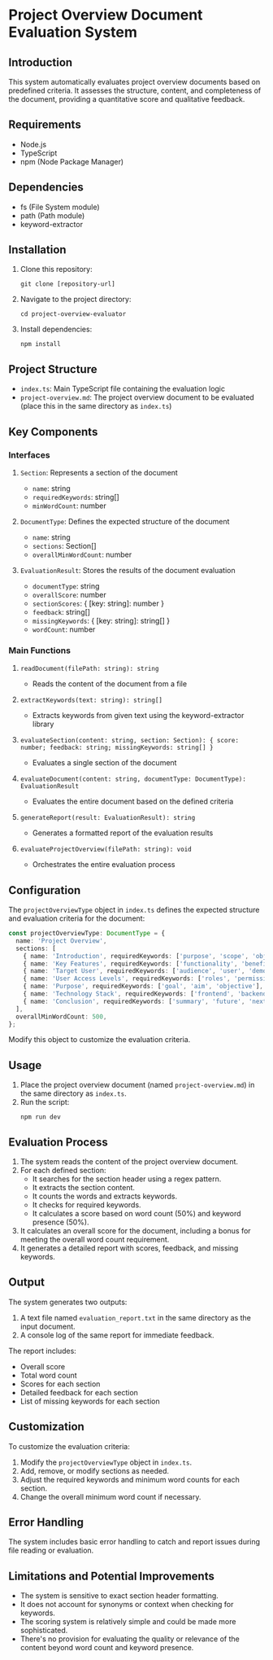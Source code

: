 # Project Overview Document Evaluation System

## Introduction

This system automatically evaluates project overview documents based on predefined criteria. It assesses the structure, content, and completeness of the document, providing a quantitative score and qualitative feedback.

## Requirements

- Node.js
- TypeScript
- npm (Node Package Manager)

## Dependencies

- fs (File System module)
- path (Path module)
- keyword-extractor

## Installation

1. Clone this repository:
   ```
   git clone [repository-url]
   ```
2. Navigate to the project directory:
   ```
   cd project-overview-evaluator
   ```
3. Install dependencies:
   ```
   npm install
   ```

## Project Structure

- `index.ts`: Main TypeScript file containing the evaluation logic
- `project-overview.md`: The project overview document to be evaluated (place this in the same directory as `index.ts`)

## Key Components

### Interfaces

1. `Section`: Represents a section of the document
   - `name`: string
   - `requiredKeywords`: string[]
   - `minWordCount`: number

2. `DocumentType`: Defines the expected structure of the document
   - `name`: string
   - `sections`: Section[]
   - `overallMinWordCount`: number

3. `EvaluationResult`: Stores the results of the document evaluation
   - `documentType`: string
   - `overallScore`: number
   - `sectionScores`: { [key: string]: number }
   - `feedback`: string[]
   - `missingKeywords`: { [key: string]: string[] }
   - `wordCount`: number

### Main Functions

1. `readDocument(filePath: string): string`
   - Reads the content of the document from a file

2. `extractKeywords(text: string): string[]`
   - Extracts keywords from given text using the keyword-extractor library

3. `evaluateSection(content: string, section: Section): { score: number; feedback: string; missingKeywords: string[] }`
   - Evaluates a single section of the document

4. `evaluateDocument(content: string, documentType: DocumentType): EvaluationResult`
   - Evaluates the entire document based on the defined criteria

5. `generateReport(result: EvaluationResult): string`
   - Generates a formatted report of the evaluation results

6. `evaluateProjectOverview(filePath: string): void`
   - Orchestrates the entire evaluation process

## Configuration

The `projectOverviewType` object in `index.ts` defines the expected structure and evaluation criteria for the document:

```typescript
const projectOverviewType: DocumentType = {
  name: 'Project Overview',
  sections: [
    { name: 'Introduction', requiredKeywords: ['purpose', 'scope', 'objectives'], minWordCount: 100 },
    { name: 'Key Features', requiredKeywords: ['functionality', 'benefits', 'unique'], minWordCount: 150 },
    { name: 'Target User', requiredKeywords: ['audience', 'user', 'demographic'], minWordCount: 75 },
    { name: 'User Access Levels', requiredKeywords: ['roles', 'permissions', 'admin'], minWordCount: 100 },
    { name: 'Purpose', requiredKeywords: ['goal', 'aim', 'objective'], minWordCount: 75 },
    { name: 'Technology Stack', requiredKeywords: ['frontend', 'backend', 'database'], minWordCount: 100 },
    { name: 'Conclusion', requiredKeywords: ['summary', 'future', 'next steps'], minWordCount: 75 },
  ],
  overallMinWordCount: 500,
};
```

Modify this object to customize the evaluation criteria.

## Usage

1. Place the project overview document (named `project-overview.md`) in the same directory as `index.ts`.
2. Run the script:
   ```
   npm run dev
   ```

## Evaluation Process

1. The system reads the content of the project overview document.
2. For each defined section:
   - It searches for the section header using a regex pattern.
   - It extracts the section content.
   - It counts the words and extracts keywords.
   - It checks for required keywords.
   - It calculates a score based on word count (50%) and keyword presence (50%).
3. It calculates an overall score for the document, including a bonus for meeting the overall word count requirement.
4. It generates a detailed report with scores, feedback, and missing keywords.

## Output

The system generates two outputs:
1. A text file named `evaluation_report.txt` in the same directory as the input document.
2. A console log of the same report for immediate feedback.

The report includes:
- Overall score
- Total word count
- Scores for each section
- Detailed feedback for each section
- List of missing keywords for each section

## Customization

To customize the evaluation criteria:
1. Modify the `projectOverviewType` object in `index.ts`.
2. Add, remove, or modify sections as needed.
3. Adjust the required keywords and minimum word counts for each section.
4. Change the overall minimum word count if necessary.

## Error Handling

The system includes basic error handling to catch and report issues during file reading or evaluation.

## Limitations and Potential Improvements

- The system is sensitive to exact section header formatting.
- It does not account for synonyms or context when checking for keywords.
- The scoring system is relatively simple and could be made more sophisticated.
- There's no provision for evaluating the quality or relevance of the content beyond word count and keyword presence.
